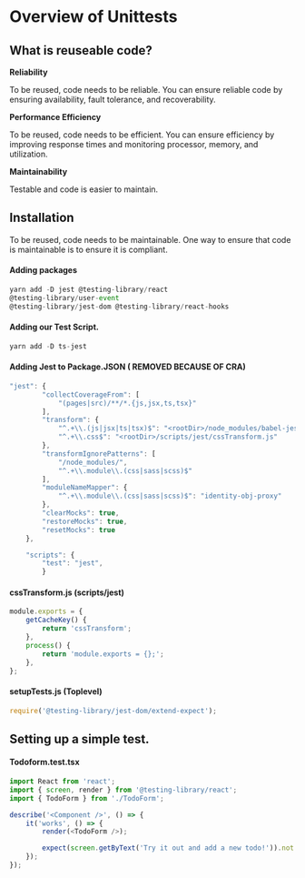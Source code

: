 # Overview of Unittests

## **What is reuseable code?**



**Reliability**

To be reused, code needs to be reliable. You can ensure reliable code by ensuring availability, fault tolerance, and recoverability.

**Performance Efficiency**

To be reused, code needs to be efficient. You can ensure efficiency by improving response times and monitoring processor, memory, and utilization.

**Maintainability**

Testable and code is easier to maintain.

## Installation

To be reused, code needs to be maintainable. One way to ensure that code is maintainable is to ensure it is compliant.

#### Adding packages

```javascript
yarn add -D jest @testing-library/react 
@testing-library/user-event 
@testing-library/jest-dom @testing-library/react-hooks
```

#### Adding our Test Script.

```javascript
yarn add -D ts-jest
```

#### Adding Jest to Package.JSON \( REMOVED BECAUSE OF CRA\)

```javascript
"jest": {
		"collectCoverageFrom": [
			"(pages|src)/**/*.{js,jsx,ts,tsx}"
		],
		"transform": {
			"^.+\\.(js|jsx|ts|tsx)$": "<rootDir>/node_modules/babel-jest",
			"^.+\\.css$": "<rootDir>/scripts/jest/cssTransform.js"
		},
		"transformIgnorePatterns": [
			"/node_modules/",
			"^.+\\.module\\.(css|sass|scss)$"
		],
		"moduleNameMapper": {
			"^.+\\.module\\.(css|sass|scss)$": "identity-obj-proxy"
		},
		"clearMocks": true,
		"restoreMocks": true,
		"resetMocks": true
	},
```

```javascript
	"scripts": {
		"test": "jest",
		}
```

#### cssTransform.js \(scripts/jest\)

```javascript
module.exports = {
	getCacheKey() {
		return 'cssTransform';
	},
	process() {
		return 'module.exports = {};';
	},
};

```

#### setupTests.js \(Toplevel\)

```javascript
require('@testing-library/jest-dom/extend-expect');

```

## Setting up a simple test.

#### Todoform.test.tsx

```javascript
import React from 'react';
import { screen, render } from '@testing-library/react';
import { TodoForm } from './TodoForm';

describe('<Component />', () => {
	it('works', () => {
		render(<TodoForm />);

		expect(screen.getByText('Try it out and add a new todo!')).not.toBeNull();
	});
});

```



